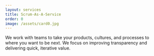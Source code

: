 ```yaml
---
layout: services
title: Scrum-As-A-Service
order: 0
image: /assets/card0.jpg
---
```

We work with teams to take your products, cultures, and processes to where you want to be next. We focus on improving transparency and delivering quick, iterative value.